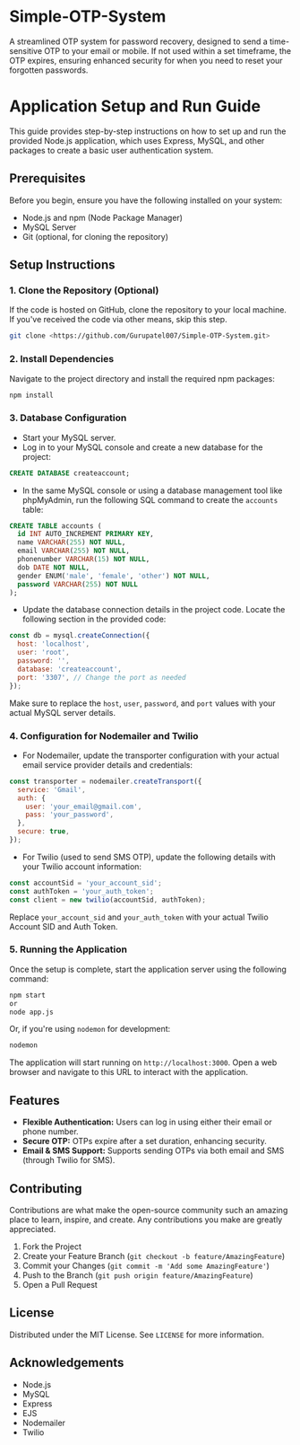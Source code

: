 # Simple-OTP-System
A streamlined OTP system for password recovery, designed to send a time-sensitive OTP to your email or mobile. If not used within a set timeframe, the OTP expires, ensuring enhanced security for when you need to reset your forgotten passwords.

# Application Setup and Run Guide

This guide provides step-by-step instructions on how to set up and run the provided Node.js application, which uses Express, MySQL, and other packages to create a basic user authentication system.

## Prerequisites

Before you begin, ensure you have the following installed on your system:

- Node.js and npm (Node Package Manager)
- MySQL Server
- Git (optional, for cloning the repository)

## Setup Instructions

### 1. Clone the Repository (Optional)

If the code is hosted on GitHub, clone the repository to your local machine. If you've received the code via other means, skip this step.

```bash
git clone <https://github.com/Gurupatel007/Simple-OTP-System.git>
```

### 2. Install Dependencies

Navigate to the project directory and install the required npm packages:

```bash
npm install
```

### 3. Database Configuration

- Start your MySQL server.
- Log in to your MySQL console and create a new database for the project:

```sql
CREATE DATABASE createaccount;
```

- In the same MySQL console or using a database management tool like phpMyAdmin, run the following SQL command to create the `accounts` table:

```sql
CREATE TABLE accounts (
  id INT AUTO_INCREMENT PRIMARY KEY,
  name VARCHAR(255) NOT NULL,
  email VARCHAR(255) NOT NULL,
  phonenumber VARCHAR(15) NOT NULL,
  dob DATE NOT NULL,
  gender ENUM('male', 'female', 'other') NOT NULL,
  password VARCHAR(255) NOT NULL
);
```

- Update the database connection details in the project code. Locate the following section in the provided code:

```javascript
const db = mysql.createConnection({
  host: 'localhost',
  user: 'root',
  password: '',
  database: 'createaccount',
  port: '3307', // Change the port as needed
});
```

Make sure to replace the `host`, `user`, `password`, and `port` values with your actual MySQL server details.

### 4. Configuration for Nodemailer and Twilio

- For Nodemailer, update the transporter configuration with your actual email service provider details and credentials:

```javascript
const transporter = nodemailer.createTransport({
  service: 'Gmail',
  auth: {
    user: 'your_email@gmail.com',
    pass: 'your_password',
  },
  secure: true,
});
```

- For Twilio (used to send SMS OTP), update the following details with your Twilio account information:

```javascript
const accountSid = 'your_account_sid';
const authToken = 'your_auth_token';
const client = new twilio(accountSid, authToken);
```

Replace `your_account_sid` and `your_auth_token` with your actual Twilio Account SID and Auth Token.

### 5. Running the Application

Once the setup is complete, start the application server using the following command:

```bash
npm start
or
node app.js
```

Or, if you're using `nodemon` for development:

```bash
nodemon
```

The application will start running on `http://localhost:3000`. Open a web browser and navigate to this URL to interact with the application.

## Features

- **Flexible Authentication:** Users can log in using either their email or phone number.
- **Secure OTP:** OTPs expire after a set duration, enhancing security.
- **Email & SMS Support:** Supports sending OTPs via both email and SMS (through Twilio for SMS).

## Contributing

Contributions are what make the open-source community such an amazing place to learn, inspire, and create. Any contributions you make are greatly appreciated.

1. Fork the Project
2. Create your Feature Branch (`git checkout -b feature/AmazingFeature`)
3. Commit your Changes (`git commit -m 'Add some AmazingFeature'`)
4. Push to the Branch (`git push origin feature/AmazingFeature`)
5. Open a Pull Request

## License

Distributed under the MIT License. See `LICENSE` for more information.

## Acknowledgements

- Node.js
- MySQL
- Express
- EJS
- Nodemailer
- Twilio